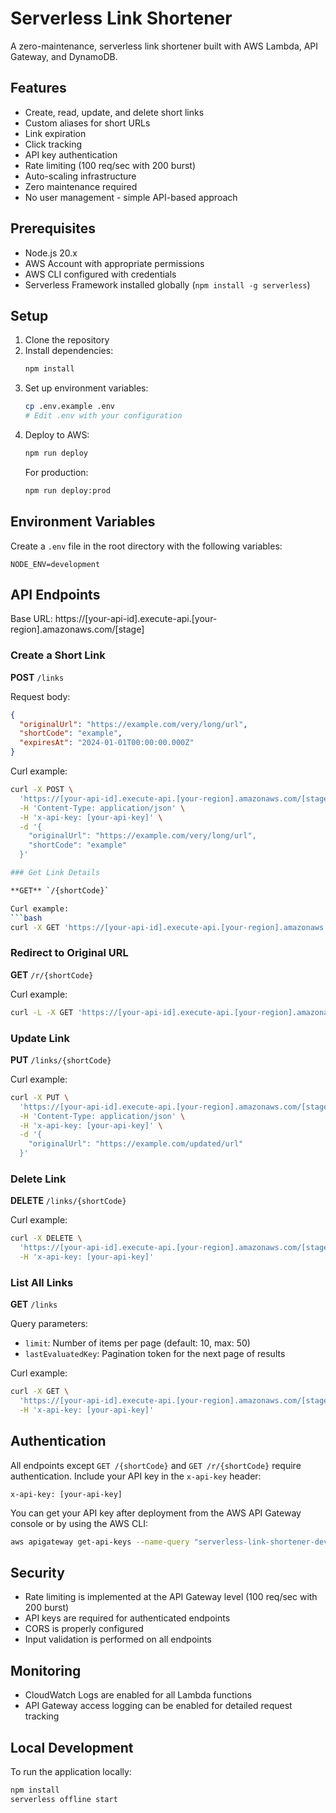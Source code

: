 # Serverless Link Shortener

A zero-maintenance, serverless link shortener built with AWS Lambda, API Gateway, and DynamoDB.

## Features

- Create, read, update, and delete short links
- Custom aliases for short URLs
- Link expiration
- Click tracking
- API key authentication
- Rate limiting (100 req/sec with 200 burst)
- Auto-scaling infrastructure
- Zero maintenance required
- No user management - simple API-based approach

## Prerequisites

- Node.js 20.x
- AWS Account with appropriate permissions
- AWS CLI configured with credentials
- Serverless Framework installed globally (`npm install -g serverless`)

## Setup

1. Clone the repository
2. Install dependencies:
   ```bash
   npm install
   ```
3. Set up environment variables:
   ```bash
   cp .env.example .env
   # Edit .env with your configuration
   ```
4. Deploy to AWS:
   ```bash
   npm run deploy
   ```
   For production:
   ```bash
   npm run deploy:prod
   ```

## Environment Variables

Create a `.env` file in the root directory with the following variables:

```
NODE_ENV=development
```

## API Endpoints

Base URL: https://[your-api-id].execute-api.[your-region].amazonaws.com/[stage]

### Create a Short Link

**POST** `/links`

Request body:
```json
{
  "originalUrl": "https://example.com/very/long/url",
  "shortCode": "example",
  "expiresAt": "2024-01-01T00:00:00.000Z"
}
```

Curl example:
```bash
curl -X POST \
  'https://[your-api-id].execute-api.[your-region].amazonaws.com/[stage]/links' \
  -H 'Content-Type: application/json' \
  -H 'x-api-key: [your-api-key]' \
  -d '{
    "originalUrl": "https://example.com/very/long/url",
    "shortCode": "example"
  }'

### Get Link Details

**GET** `/{shortCode}`

Curl example:
```bash
curl -X GET 'https://[your-api-id].execute-api.[your-region].amazonaws.com/[stage]/example'
```

### Redirect to Original URL

**GET** `/r/{shortCode}`

Curl example:
```bash
curl -L -X GET 'https://[your-api-id].execute-api.[your-region].amazonaws.com/[stage]/r/example'
```

### Update Link

**PUT** `/links/{shortCode}`

Curl example:
```bash
curl -X PUT \
  'https://[your-api-id].execute-api.[your-region].amazonaws.com/[stage]/links/example' \
  -H 'Content-Type: application/json' \
  -H 'x-api-key: [your-api-key]' \
  -d '{
    "originalUrl": "https://example.com/updated/url"
  }'
```

### Delete Link

**DELETE** `/links/{shortCode}`

Curl example:
```bash
curl -X DELETE \
  'https://[your-api-id].execute-api.[your-region].amazonaws.com/[stage]/links/example' \
  -H 'x-api-key: [your-api-key]'
```

### List All Links

**GET** `/links`

Query parameters:
- `limit`: Number of items per page (default: 10, max: 50)
- `lastEvaluatedKey`: Pagination token for the next page of results

Curl example:
```bash
curl -X GET \
  'https://[your-api-id].execute-api.[your-region].amazonaws.com/[stage]/links?limit=5' \
  -H 'x-api-key: [your-api-key]'
```

## Authentication

All endpoints except `GET /{shortCode}` and `GET /r/{shortCode}` require authentication. Include your API key in the `x-api-key` header:

```
x-api-key: [your-api-key]
```

You can get your API key after deployment from the AWS API Gateway console or by using the AWS CLI:

```bash
aws apigateway get-api-keys --name-query "serverless-link-shortener-dev-key" --include-values
```

## Security

- Rate limiting is implemented at the API Gateway level (100 req/sec with 200 burst)
- API keys are required for authenticated endpoints
- CORS is properly configured
- Input validation is performed on all endpoints

## Monitoring

- CloudWatch Logs are enabled for all Lambda functions
- API Gateway access logging can be enabled for detailed request tracking

## Local Development

To run the application locally:

```bash
npm install
serverless offline start
```


